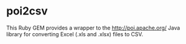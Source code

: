poi2csv
=======

This Ruby GEM provides a wrapper to the http://poi.apache.org/ Java library for converting Excel (.xls and .xlsx) files to CSV.
